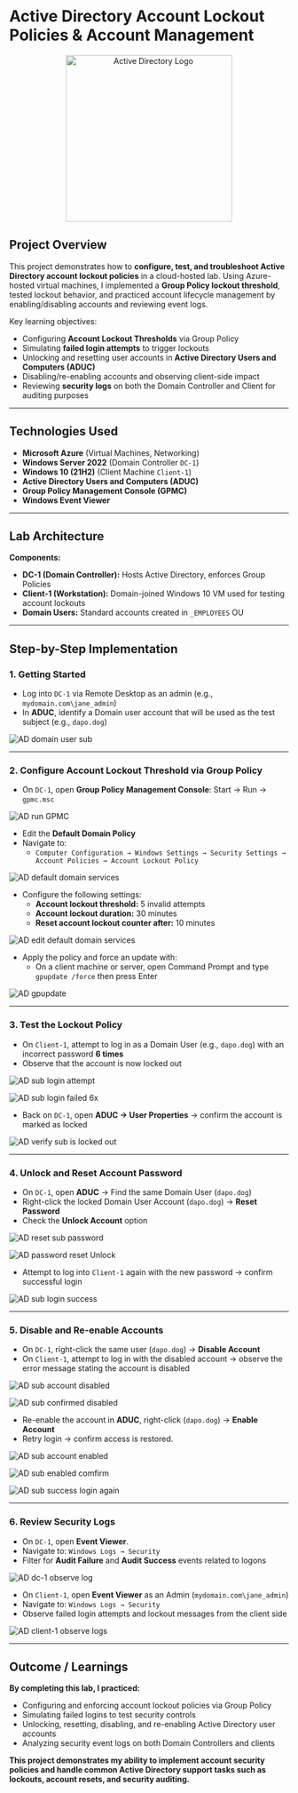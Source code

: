 # Active Directory Account Lockout Policies & Account Management  

<p align="center">
  <img src="https://i.imgur.com/pU5A58S.png" alt="Active Directory Logo" width="300"/>
</p>  

##  Project Overview  
This project demonstrates how to **configure, test, and troubleshoot Active Directory account lockout policies** in a cloud-hosted lab. Using Azure-hosted virtual machines, I implemented a **Group Policy lockout threshold**, tested lockout behavior, and practiced account lifecycle management by enabling/disabling accounts and reviewing event logs.  

Key learning objectives:  
- Configuring **Account Lockout Thresholds** via Group Policy  
- Simulating **failed login attempts** to trigger lockouts  
- Unlocking and resetting user accounts in **Active Directory Users and Computers (ADUC)**  
- Disabling/re-enabling accounts and observing client-side impact  
- Reviewing **security logs** on both the Domain Controller and Client for auditing purposes  

---

##  Technologies Used  
- **Microsoft Azure** (Virtual Machines, Networking)  
- **Windows Server 2022** (Domain Controller `DC-1`)  
- **Windows 10 (21H2)** (Client Machine `Client-1`)  
- **Active Directory Users and Computers (ADUC)**  
- **Group Policy Management Console (GPMC)**  
- **Windows Event Viewer**  

---

##  Lab Architecture  

**Components:**  
- **DC-1 (Domain Controller):** Hosts Active Directory, enforces Group Policies 
- **Client-1 (Workstation):** Domain-joined Windows 10 VM used for testing account lockouts
- **Domain Users:** Standard accounts created in `_EMPLOYEES` OU 

---

##  Step-by-Step Implementation  


### 1. Getting Started 

- Log into `DC-1` via Remote Desktop as an admin (e.g., `mydomain.com\jane_admin`) 
- In **ADUC**, identify a Domain user account that will be used as the test subject (e.g., `dapo.dog`)

![AD domain user sub ](https://github.com/user-attachments/assets/abee7c39-4094-4324-bd57-25e0049bdb4f)

---

### 2. Configure Account Lockout Threshold via Group Policy  


- On `DC-1`, open **Group Policy Management Console**: Start → Run → `gpmc.msc`


![AD run GPMC](https://github.com/user-attachments/assets/2a09aa0e-5c95-4903-bf46-a37e2d51d720)


- Edit the **Default Domain Policy**  
- Navigate to:  
  - `Computer Configuration → Windows Settings → Security Settings → Account Policies → Account Lockout Policy`  


![AD default domain services](https://github.com/user-attachments/assets/1b3c61e8-df74-4d29-abac-e3313f63ed0f)


- Configure the following settings:  
  - **Account lockout threshold:** 5 invalid attempts  
  - **Account lockout duration:** 30 minutes  
  - **Reset account lockout counter after:** 10 minutes  


![AD edit default domain services ](https://github.com/user-attachments/assets/600b51b9-7941-4297-8037-617b898d21d0)


- Apply the policy and force an update with:  
  - On a client machine or server, open Command Prompt and type `gpupdate /force` then press     Enter

![AD gpupdate](https://github.com/user-attachments/assets/739c7da3-6e7e-4d6e-8e1b-864ceffab457)


---

### 3. Test the Lockout Policy  

  
- On `Client-1`, attempt to log in as a Domain User (e.g., `dapo.dog`) with an incorrect password **6 times**  
- Observe that the account is now locked out  

![AD sub login attempt](https://github.com/user-attachments/assets/af629eb3-5ea1-490d-a749-0d0ce8003e0f)

![AD sub login failed 6x](https://github.com/user-attachments/assets/84a93c0f-ecca-4129-aa36-d0e7b47d8ef8)


- Back on `DC-1`, open **ADUC → User Properties** → confirm the account is marked as locked
    
![AD verify sub is locked out](https://github.com/user-attachments/assets/9b4a9f42-facc-4dcb-b1c9-30e1d664e325)

 

---

### 4. Unlock and Reset Account Password  

  
- On `DC-1`, open **ADUC** → Find the same Domain User (`dapo.dog`)
- Right-click the locked Domain User Account (`dapo.dog`) → **Reset Password**  
- Check the **Unlock Account** option  
 
![AD reset sub password](https://github.com/user-attachments/assets/9cc6fa7c-165a-4640-8ab3-cbd4a095e511)

![AD password reset   Unlock](https://github.com/user-attachments/assets/d1699018-dc01-4851-a917-f3d3176353ba)


- Attempt to log into `Client-1` again with the new password → confirm successful login
 
![AD sub login success](https://github.com/user-attachments/assets/5e5cd54b-edc8-4b29-9302-35e34bb4d39e)

---

### 5. Disable and Re-enable Accounts  

  
- On `DC-1`, right-click the same user (`dapo.dog`) → **Disable Account**  
- On `Client-1`, attempt to log in with the disabled account → observe the error message stating the account is disabled


![AD sub account disabled](https://github.com/user-attachments/assets/db4ae534-2014-49b8-8e05-b8d2fec54e8f)

![AD sub confirmed disabled](https://github.com/user-attachments/assets/5b66ead7-0d98-4702-a8d1-eb46db9f0e29)


- Re-enable the account in **ADUC**, right-click (`dapo.dog`) → **Enable Account**
- Retry login → confirm access is restored.  

![AD sub account enabled](https://github.com/user-attachments/assets/181a8ee0-f9ec-4c42-b242-b79151a919ca)

![AD sub enabled comfirm](https://github.com/user-attachments/assets/2a0af984-d41d-4222-9daa-7133216c6683)

![AD sub success login again](https://github.com/user-attachments/assets/3e318d01-76f9-402d-9ee5-45b026664a91)


---

### 6. Review Security Logs  

  
- On `DC-1`, open **Event Viewer**.  
- Navigate to: `Windows Logs → Security`  
- Filter for **Audit Failure** and **Audit Success** events related to logons  

![AD dc-1 observe log](https://github.com/user-attachments/assets/7cae28fc-4d82-418d-9c95-1bb9508eddd7)


- On `Client-1`, open **Event Viewer** as an Admin (`mydomain.com\jane_admin`)
- Navigate to: `Windows Logs → Security`  
- Observe failed login attempts and lockout messages from the client side  

![AD client-1 observe logs](https://github.com/user-attachments/assets/0184ed0f-3c14-4bf5-b254-c557db35c7e5)


---

##  Outcome / Learnings  

**By completing this lab, I practiced:**  

- Configuring and enforcing account lockout policies via Group Policy
- Simulating failed logins to test security controls
- Unlocking, resetting, disabling, and re-enabling Active Directory user accounts 
- Analyzing security event logs on both Domain Controllers and clients 

**This project demonstrates my ability to implement **account security policies** and handle common Active Directory support tasks such as lockouts, account resets, and security auditing.**
